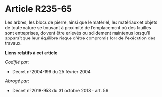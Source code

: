 # Article R235-65

Les arbres, les blocs de pierre, ainsi que le matériel, les matériaux et objets de toute nature se trouvant à proximité de
l'emplacement où des fouilles sont entreprises, doivent être enlevés ou solidement maintenus lorsqu'il apparaît que leur
équilibre risque d'être compromis lors de l'exécution des travaux.

**Liens relatifs à cet article**

_Codifié par_:

  - Décret n°2004-196 du 25 février 2004

_Abrogé par_:

  - Décret n°2018-953 du 31 octobre 2018 - art. 56
